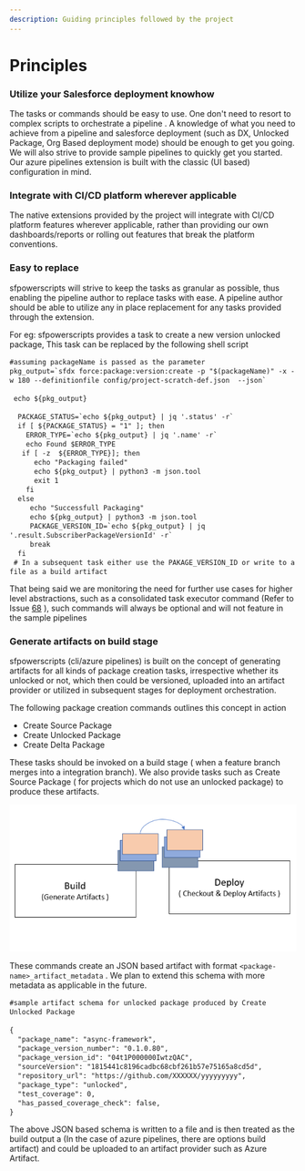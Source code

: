 ```yaml
---
description: Guiding principles followed by the project
---
```


# Principles

### Utilize your Salesforce deployment knowhow

The tasks or commands should be easy to use.  One don't need to resort to complex scripts to orchestrate a pipeline . A knowledge of what you need to achieve from a pipeline and salesforce deployment \(such as DX, Unlocked Package, Org Based deployment mode\) should be enough to get you going. We will also strive to provide sample pipelines to quickly get you started. Our azure pipelines extension is built with the classic \(UI based\) configuration in mind.

### Integrate with CI/CD platform wherever applicable

The native extensions provided by the project will integrate with CI/CD platform features wherever applicable, rather than providing our own dashboards/reports or rolling out features that break the platform conventions.

### Easy to replace

sfpowerscripts will strive to keep the tasks as granular as possible, thus enabling the pipeline author to replace tasks with ease. A pipeline author should be able to utilize any in place replacement for any tasks provided through the extension.

For eg: sfpowerscripts provides a task to create a new version unlocked package, This task can be replaced by the following shell script

```text
#assuming packageName is passed as the parameter
pkg_output=`sfdx force:package:version:create -p "$(packageName)" -x -w 180 --definitionfile config/project-scratch-def.json  --json`

 echo ${pkg_output}
  
  PACKAGE_STATUS=`echo ${pkg_output} | jq '.status' -r`
  if [ ${PACKAGE_STATUS} = "1" ]; then
    ERROR_TYPE=`echo ${pkg_output} | jq '.name' -r`
    echo Found $ERROR_TYPE
   if [ -z  ${ERROR_TYPE}]; then
      echo "Packaging failed"
      echo ${pkg_output} | python3 -m json.tool
      exit 1
    fi
  else
     echo "Successfull Packaging"
     echo ${pkg_output} | python3 -m json.tool
     PACKAGE_VERSION_ID=`echo ${pkg_output} | jq '.result.SubscriberPackageVersionId' -r`
     break
  fi
 # In a subsequent task either use the PAKAGE_VERSION_ID or write to a file as a build artifact
```

That being said we are monitoring the need for further use cases for higher level abstractions, such as a consolidated task executor command \(Refer to Issue [68](https://github.com/Accenture/sfpowerscripts/issues/68) \), such commands will always be optional and will not feature in the sample pipelines

### Generate artifacts on build stage

sfpowerscripts \(cli/azure pipelines\) is built on the concept of generating artifacts for all kinds of package creation tasks, irrespective whether its unlocked or not, which then could be versioned, uploaded into an artifact provider or utilized in subsequent stages for deployment orchestration. 

The following package creation commands outlines this concept in action

* Create Source Package
* Create Unlocked Package
* Create Delta Package

These tasks should be invoked on a build stage \( when a feature branch merges into a integration branch\).   We also provide tasks such as Create Source Package \( for projects which do not use an unlocked package\) to produce these artifacts.

![Use of artifacts across different stages](.gitbook/assets/build-deploy.png)

These commands create an JSON based artifact with format `<package-name>_artifact_metadata` . We plan to extend this schema with more metadata as applicable in the future.

```text
#sample artifact schema for unlocked package produced by Create Unlocked Package

{
  "package_name": "async-framework",
  "package_version_number": "0.1.0.80",
  "package_version_id": "04t1P000000IwtzQAC",
  "sourceVersion": "1815441c8196cadbc68cbf261b57e75165a8cd5d",
  "repository_url": "https://github.com/XXXXXX/yyyyyyyyy",
  "package_type": "unlocked",
  "test_coverage": 0,
  "has_passed_coverage_check": false,
}

```

The above JSON based schema is written to a file and is then treated as the build output a \(In the case of azure pipelines, there are options build artifact\) and could be uploaded to an artifact provider such as Azure Artifact.

